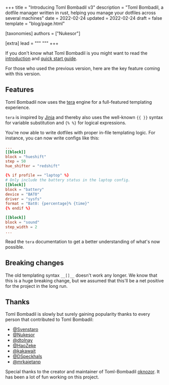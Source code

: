 +++
title = "Introducing Toml Bombadil v3"
description = "Toml Bombadil, a dotfile manager written in rust, helping you manage your dotfiles across several machines"
date = 2022-02-24
updated = 2022-02-24
draft = false
template = "blog/page.html"

[taxonomies]
authors = ["Nukesor"]

[extra]
lead = """
"""
+++

If you don't know what Toml Bombadil is you might want to read the [introduction](../../docs/getting-started/introduction/) and
[quick start guide](../../docs/getting-started/quick-start/).

For those who used the previous version, here are the key feature coming with this version. 


## Features

Toml Bombadil now uses the [tera](https://tera.netlify.app/) engine for a full-featured templating experience.

`tera` is inspired by [Jinja](https://jinja.palletsprojects.com/en/3.0.x/) and thereby also uses the well-known `{{ }}` syntax for variable substitution and `{% %}` for logical expressions.

You're now able to write dotfiles with proper in-file templating logic.
For instance, you can now write configs like this:

```toml
...
[[block]]
block = "hueshift"
step = 50
hue_shifter = "redshift"

{% if profile == "laptop" %}
# Only include the battery status in the laptop config.
[[block]]
block = "battery"
device = "BAT0"
driver = "sysfs"
format = "Bat0: {percentage}% {time}"
{% endif %}

[[block]]
block = "sound"
step_width = 2
...
```

Read the `tera` documentation to get a better understanding of what's now possible.

## Breaking changes

The old templating syntax `__[]__` doesn't work any longer.
We know that this is a huge breaking change, but we assumed that this'll be a net positive for the project in the long run.
 
## Thanks

Toml Bombadil is slowly but surely gaining popularity thanks to every person that contributed to Toml Bombadil:
- [@Svenstaro](https://github.com/svenstaro)
- [@Nukesor](https://github.com/nukesor)
- [@dtolnay](https://github.com/dtolnay)
- [@HaoZeke](https://github.com/HaoZeke)
- [@kakawait](https://github.com/kakawait)
- [@DSpeckhals](https://github.com/DSpeckhals)
- [@mrkajetanp](https://github.com/mrkajetanp)

Special thanks to the creator and maintainer of Toml-Bombadil [oknozor](https://github.com/oknozor). It has been a lot of fun working on this project.
